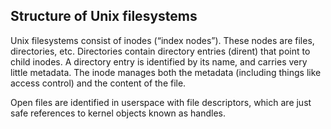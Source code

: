## Structure of Unix filesystems

Unix filesystems consist of inodes (“index nodes”). These nodes are files, directories, etc. Directories contain directory entries (dirent) that point to child inodes. A directory entry is identified by its name, and carries very little metadata. The inode manages both the metadata (including things like access control) and the content of the file.

Open files are identified in userspace with file descriptors, which are just safe references to kernel objects known as handles.
